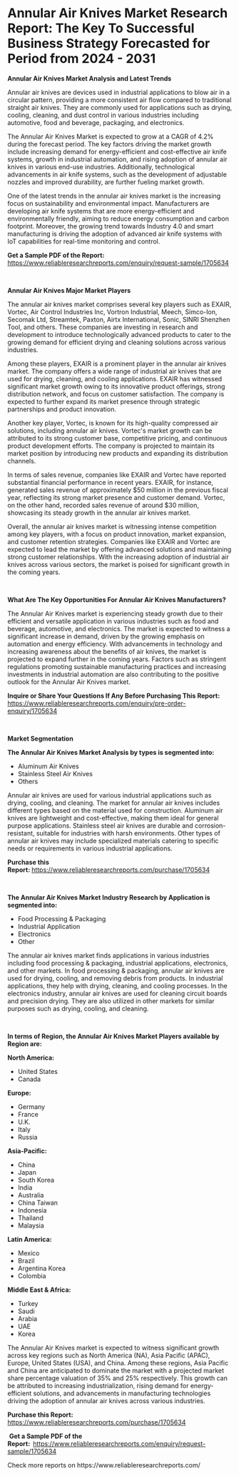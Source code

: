 <p><h1>Annular Air Knives Market Research Report: The Key To Successful Business Strategy Forecasted for Period from 2024 - 2031</h1></p><p><strong>Annular Air Knives Market Analysis and Latest Trends</strong></p>
<p><p>Annular air knives are devices used in industrial applications to blow air in a circular pattern, providing a more consistent air flow compared to traditional straight air knives. They are commonly used for applications such as drying, cooling, cleaning, and dust control in various industries including automotive, food and beverage, packaging, and electronics.</p><p>The Annular Air Knives Market is expected to grow at a CAGR of 4.2% during the forecast period. The key factors driving the market growth include increasing demand for energy-efficient and cost-effective air knife systems, growth in industrial automation, and rising adoption of annular air knives in various end-use industries. Additionally, technological advancements in air knife systems, such as the development of adjustable nozzles and improved durability, are further fueling market growth.</p><p>One of the latest trends in the annular air knives market is the increasing focus on sustainability and environmental impact. Manufacturers are developing air knife systems that are more energy-efficient and environmentally friendly, aiming to reduce energy consumption and carbon footprint. Moreover, the growing trend towards Industry 4.0 and smart manufacturing is driving the adoption of advanced air knife systems with IoT capabilities for real-time monitoring and control.</p></p>
<p><strong>Get a Sample PDF of the Report:&nbsp;</strong> <a href="https://www.reliableresearchreports.com/enquiry/request-sample/1705634">https://www.reliableresearchreports.com/enquiry/request-sample/1705634</a></p>
<p>&nbsp;</p>
<p><strong>Annular Air Knives Major Market Players</strong></p>
<p><p>The annular air knives market comprises several key players such as EXAIR, Vortec, Air Control Industries Inc, Vortron Industrial, Meech, Simco-Ion, Secomak Ltd, Streamtek, Paxton, Airtx International, Sonic, SINRI Shenzhen Tool, and others. These companies are investing in research and development to introduce technologically advanced products to cater to the growing demand for efficient drying and cleaning solutions across various industries.</p><p>Among these players, EXAIR is a prominent player in the annular air knives market. The company offers a wide range of industrial air knives that are used for drying, cleaning, and cooling applications. EXAIR has witnessed significant market growth owing to its innovative product offerings, strong distribution network, and focus on customer satisfaction. The company is expected to further expand its market presence through strategic partnerships and product innovation.</p><p>Another key player, Vortec, is known for its high-quality compressed air solutions, including annular air knives. Vortec's market growth can be attributed to its strong customer base, competitive pricing, and continuous product development efforts. The company is projected to maintain its market position by introducing new products and expanding its distribution channels.</p><p>In terms of sales revenue, companies like EXAIR and Vortec have reported substantial financial performance in recent years. EXAIR, for instance, generated sales revenue of approximately $50 million in the previous fiscal year, reflecting its strong market presence and customer demand. Vortec, on the other hand, recorded sales revenue of around $30 million, showcasing its steady growth in the annular air knives market.</p><p>Overall, the annular air knives market is witnessing intense competition among key players, with a focus on product innovation, market expansion, and customer retention strategies. Companies like EXAIR and Vortec are expected to lead the market by offering advanced solutions and maintaining strong customer relationships. With the increasing adoption of industrial air knives across various sectors, the market is poised for significant growth in the coming years.</p></p>
<p>&nbsp;</p>
<p><strong>What Are The Key Opportunities For Annular Air Knives Manufacturers?</strong></p>
<p><p>The Annular Air Knives market is experiencing steady growth due to their efficient and versatile application in various industries such as food and beverage, automotive, and electronics. The market is expected to witness a significant increase in demand, driven by the growing emphasis on automation and energy efficiency. With advancements in technology and increasing awareness about the benefits of air knives, the market is projected to expand further in the coming years. Factors such as stringent regulations promoting sustainable manufacturing practices and increasing investments in industrial automation are also contributing to the positive outlook for the Annular Air Knives market.</p></p>
<p><strong>Inquire or Share Your Questions If Any Before Purchasing This Report:</strong> <a href="https://www.reliableresearchreports.com/enquiry/pre-order-enquiry/1705634">https://www.reliableresearchreports.com/enquiry/pre-order-enquiry/1705634</a></p>
<p>&nbsp;</p>
<p><strong>Market Segmentation</strong></p>
<p><strong>The Annular Air Knives Market Analysis by types is segmented into:</strong></p>
<p><ul><li>Aluminum Air Knives</li><li>Stainless Steel Air Knives</li><li>Others</li></ul></p>
<p><p>Annular air knives are used for various industrial applications such as drying, cooling, and cleaning. The market for annular air knives includes different types based on the material used for construction. Aluminum air knives are lightweight and cost-effective, making them ideal for general purpose applications. Stainless steel air knives are durable and corrosion-resistant, suitable for industries with harsh environments. Other types of annular air knives may include specialized materials catering to specific needs or requirements in various industrial applications.</p></p>
<p><strong>Purchase this Report:&nbsp;</strong><a href="https://www.reliableresearchreports.com/purchase/1705634">https://www.reliableresearchreports.com/purchase/1705634</a></p>
<p>&nbsp;</p>
<p><strong>The Annular Air Knives Market Industry Research by Application is segmented into:</strong></p>
<p><ul><li>Food Processing & Packaging</li><li>Industrial Application</li><li>Electronics</li><li>Other</li></ul></p>
<p><p>The annular air knives market finds applications in various industries including food processing & packaging, industrial applications, electronics, and other markets. In food processing & packaging, annular air knives are used for drying, cooling, and removing debris from products. In industrial applications, they help with drying, cleaning, and cooling processes. In the electronics industry, annular air knives are used for cleaning circuit boards and precision drying. They are also utilized in other markets for similar purposes such as drying, cooling, and cleaning.</p></p>
<p>&nbsp;</p>
<p><strong>In terms of Region, the Annular Air Knives Market Players available by Region are:</strong></p>
<p>
    <p> <strong> North America: </strong>
        <ul>
            <li>United States</li>
            <li>Canada</li>
        </ul>
        </p> 
    <p> <strong> Europe: </strong>
        <ul>
            <li>Germany</li>
            <li>France</li>
            <li>U.K.</li>
            <li>Italy</li>
            <li>Russia</li>
        </ul>
        </p> 
    <p> <strong> Asia-Pacific: </strong>
        <ul>
            <li>China</li>
            <li>Japan</li>
            <li>South Korea</li>
            <li>India</li>
            <li>Australia</li>
            <li>China Taiwan</li>
            <li>Indonesia</li>
            <li>Thailand</li>
            <li>Malaysia</li>
        </ul>
        </p> 
    <p> <strong> Latin America: </strong>
        <ul>
            <li>Mexico</li>
            <li>Brazil</li>
            <li>Argentina Korea</li>
            <li>Colombia</li>
        </ul>
        </p> 
    <p> <strong> Middle East & Africa: </strong>
        <ul>
            <li>Turkey</li>
            <li>Saudi</li>
            <li>Arabia</li>
            <li>UAE</li>
            <li>Korea</li>
        </ul>
    </p>
    </p>
<p><p>The Annular Air Knives market is expected to witness significant growth across key regions such as North America (NA), Asia Pacific (APAC), Europe, United States (USA), and China. Among these regions, Asia Pacific and China are anticipated to dominate the market with a projected market share percentage valuation of 35% and 25% respectively. This growth can be attributed to increasing industrialization, rising demand for energy-efficient solutions, and advancements in manufacturing technologies driving the adoption of annular air knives across various industries.</p></p>
<p><strong>Purchase this Report: </strong><a href="https://www.reliableresearchreports.com/purchase/1705634">https://www.reliableresearchreports.com/purchase/1705634</a></p>
<p>&nbsp;<strong>Get a Sample PDF of the Report:&nbsp;&nbsp;</strong><a href="https://www.reliableresearchreports.com/enquiry/request-sample/1705634">https://www.reliableresearchreports.com/enquiry/request-sample/1705634</a></p>
<p><strong></strong></p>
<p>Check more reports on https://www.reliableresearchreports.com/</p>